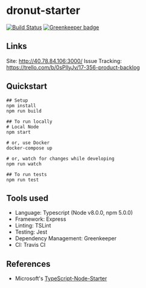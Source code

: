 # dronut-starter

[![Build Status](https://travis-ci.com/CMU-17-356/dronuts-2019-group-5.svg?branch=master)](https://travis-ci.com/CMU-17-356/dronuts-2019-group-5)
[![Greenkeeper badge](https://badges.greenkeeper.io/CMU-17-356/dronuts-2019-group-5.svg)](https://greenkeeper.io/)

## Links
Site: http://40.78.84.106:3000/
Issue Tracking: https://trello.com/b/0sPIIyJv/17-356-product-backlog

## Quickstart
```shell
## Setup
npm install
npm run build

## To run locally
# Local Node
npm start

# or, use Docker
docker-compose up

# or, watch for changes while developing
npm run watch

## To run tests
npm run test
```

## Tools used
- Language: Typescript (Node v8.0.0, npm 5.0.0)
- Framework: Express
- Linting: TSLint
- Testing: Jest
- Dependency Management: Greenkeeper
- CI: Travis CI

## References
- Microsoft's [TypeScript-Node-Starter](https://github.com/Microsoft/TypeScript-Node-Starter/)
